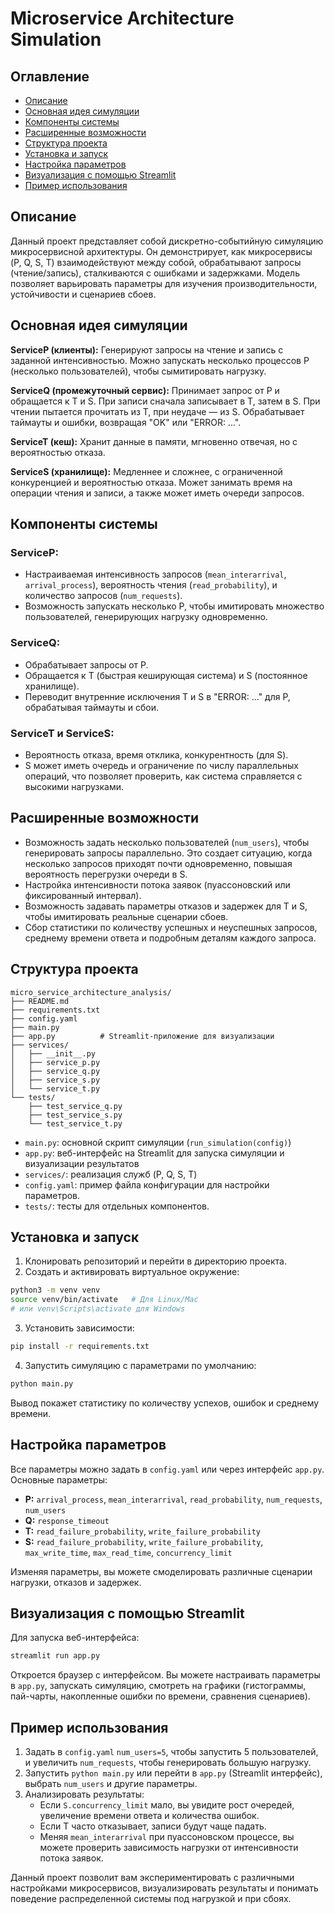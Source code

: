 # Microservice Architecture Simulation

## Оглавление
- [Описание](#описание)
- [Основная идея симуляции](#основная-идея-симуляции)
- [Компоненты системы](#компоненты-системы)
- [Расширенные возможности](#расширенные-возможности)
- [Структура проекта](#структура-проекта)
- [Установка и запуск](#установка-и-запуск)
- [Настройка параметров](#настройка-параметров)
- [Визуализация с помощью Streamlit](#визуализация-с-помощью-streamlit)
- [Пример использования](#пример-использования)

## Описание
Данный проект представляет собой дискретно-событийную симуляцию микросервисной архитектуры. Он демонстрирует, как микросервисы (P, Q, S, T) взаимодействуют между собой, обрабатывают запросы (чтение/запись), сталкиваются с ошибками и задержками. Модель позволяет варьировать параметры для изучения производительности, устойчивости и сценариев сбоев.

## Основная идея симуляции

**ServiceP (клиенты):** Генерируют запросы на чтение и запись с заданной интенсивностью. Можно запускать несколько процессов P (несколько пользователей), чтобы сымитировать нагрузку.

**ServiceQ (промежуточный сервис):** Принимает запрос от P и обращается к T и S. При записи сначала записывает в T, затем в S. При чтении пытается прочитать из T, при неудаче — из S. Обрабатывает таймауты и ошибки, возвращая "OK" или "ERROR: ...".

**ServiceT (кеш):** Хранит данные в памяти, мгновенно отвечая, но с вероятностью отказа.

**ServiceS (хранилище):** Медленнее и сложнее, с ограниченной конкуренцией и вероятностью отказа. Может занимать время на операции чтения и записи, а также может иметь очереди запросов.

## Компоненты системы

### ServiceP:
- Настраиваемая интенсивность запросов (`mean_interarrival`, `arrival_process`), вероятность чтения (`read_probability`), и количество запросов (`num_requests`).
- Возможность запускать несколько P, чтобы имитировать множество пользователей, генерирующих нагрузку одновременно.

### ServiceQ:
- Обрабатывает запросы от P.
- Обращается к T (быстрая кеширующая система) и S (постоянное хранилище).
- Переводит внутренние исключения T и S в "ERROR: ..." для P, обрабатывая таймауты и сбои.

### ServiceT и ServiceS:
- Вероятность отказа, время отклика, конкурентность (для S).
- S может иметь очередь и ограничение по числу параллельных операций, что позволяет проверить, как система справляется с высокими нагрузками.

## Расширенные возможности
- Возможность задать несколько пользователей (`num_users`), чтобы генерировать запросы параллельно. Это создает ситуацию, когда несколько запросов приходят почти одновременно, повышая вероятность перегрузки очереди в S.
- Настройка интенсивности потока заявок (пуассоновский или фиксированный интервал).
- Возможность задавать параметры отказов и задержек для T и S, чтобы имитировать реальные сценарии сбоев.
- Сбор статистики по количеству успешных и неуспешных запросов, среднему времени ответа и подробным деталям каждого запроса.

## Структура проекта
```
micro_service_architecture_analysis/
├── README.md
├── requirements.txt
├── config.yaml
├── main.py
├── app.py          # Streamlit-приложение для визуализации
├── services/
│   ├── __init__.py
│   ├── service_p.py
│   ├── service_q.py
│   ├── service_s.py
│   └── service_t.py
└── tests/
    ├── test_service_q.py
    ├── test_service_s.py
    └── test_service_t.py
```
- `main.py`: основной скрипт симуляции (`run_simulation(config)`)
- `app.py`: веб-интерфейс на Streamlit для запуска симуляции и визуализации результатов
- `services/`: реализация служб (P, Q, S, T)
- `config.yaml`: пример файла конфигурации для настройки параметров.
- `tests/`: тесты для отдельных компонентов.

## Установка и запуск

1. Клонировать репозиторий и перейти в директорию проекта.
2. Создать и активировать виртуальное окружение:

```bash
python3 -m venv venv
source venv/bin/activate   # Для Linux/Mac
# или venv\Scripts\activate для Windows
```

3. Установить зависимости:

```bash
pip install -r requirements.txt
```

4. Запустить симуляцию с параметрами по умолчанию:

```bash
python main.py
```

Вывод покажет статистику по количеству успехов, ошибок и среднему времени.

## Настройка параметров

Все параметры можно задать в `config.yaml` или через интерфейс `app.py`. Основные параметры:

- **P:** `arrival_process`, `mean_interarrival`, `read_probability`, `num_requests`, `num_users`
- **Q:** `response_timeout`
- **T:** `read_failure_probability`, `write_failure_probability`
- **S:** `read_failure_probability`, `write_failure_probability`, `max_write_time`, `max_read_time`, `concurrency_limit`

Изменяя параметры, вы можете смоделировать различные сценарии нагрузки, отказов и задержек.

## Визуализация с помощью Streamlit

Для запуска веб-интерфейса:

```bash
streamlit run app.py
```

Откроется браузер с интерфейсом. Вы можете настраивать параметры в `app.py`, запускать симуляцию, смотреть на графики (гистограммы, пай-чарты, накопленные ошибки по времени, сравнения сценариев).

## Пример использования

1. Задать в `config.yaml` `num_users=5`, чтобы запустить 5 пользователей, и увеличить `num_requests`, чтобы генерировать большую нагрузку.
2. Запустить `python main.py` или перейти в `app.py` (Streamlit интерфейс), выбрать `num_users` и другие параметры.
3. Анализировать результаты:
   - Если `S.concurrency_limit` мало, вы увидите рост очередей, увеличение времени ответа и количества ошибок.
   - Если T часто отказывает, записи будут чаще падать.
   - Меняя `mean_interarrival` при пуассоновском процессе, вы можете проверить зависимость нагрузки от интенсивности потока заявок.

Данный проект позволит вам экспериментировать с различными настройками микросервисов, визуализировать результаты и понимать поведение распределенной системы под нагрузкой и при сбоях.